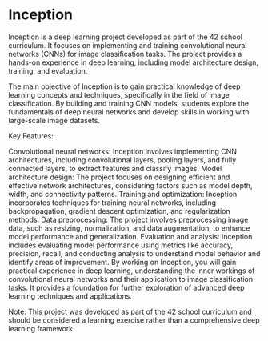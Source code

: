 # Inception

Inception is a deep learning project developed as part of the 42 school curriculum. It focuses on implementing and training convolutional neural networks (CNNs) for image classification tasks. The project provides a hands-on experience in deep learning, including model architecture design, training, and evaluation.

The main objective of Inception is to gain practical knowledge of deep learning concepts and techniques, specifically in the field of image classification. By building and training CNN models, students explore the fundamentals of deep neural networks and develop skills in working with large-scale image datasets.

Key Features:

Convolutional neural networks: Inception involves implementing CNN architectures, including convolutional layers, pooling layers, and fully connected layers, to extract features and classify images.
Model architecture design: The project focuses on designing efficient and effective network architectures, considering factors such as model depth, width, and connectivity patterns.
Training and optimization: Inception incorporates techniques for training neural networks, including backpropagation, gradient descent optimization, and regularization methods.
Data preprocessing: The project involves preprocessing image data, such as resizing, normalization, and data augmentation, to enhance model performance and generalization.
Evaluation and analysis: Inception includes evaluating model performance using metrics like accuracy, precision, recall, and conducting analysis to understand model behavior and identify areas of improvement.
By working on Inception, you will gain practical experience in deep learning, understanding the inner workings of convolutional neural networks and their application to image classification tasks. It provides a foundation for further exploration of advanced deep learning techniques and applications.

Note: This project was developed as part of the 42 school curriculum and should be considered a learning exercise rather than a comprehensive deep learning framework.